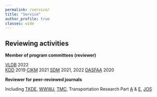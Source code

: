 ```yaml
---
permalink: /service/
title: "Service"
author_profile: true
classes: wide
---
```



## Reviewing activities
  
**Member of program committees (reviewer)**

[VLDB](https://vldb.org/) 2022     
[KDD](https://www.kdd.org/) 2019
[CIKM](http://www.cikmconference.org/) 2021
[SDM](https://www.siam.org/conferences/archives) 2021, 2022
[DASFAA](https://www.dasfaa.net/) 2020



**Reviewer for peer-reviewed journals**

Including [TKDE](https://www.computer.org/csdl/journal/tk), [WWWJ](https://www.springer.com/journal/11280), [TMC](https://www.computer.org/csdl/journal/tm), Transportation Research Part [A](https://www.journals.elsevier.com/transportation-research-part-a-policy-and-practice) & [E](https://www.journals.elsevier.com/transportation-research-part-e-logistics-and-transportation-review), [JOS](http://jos.org.cn)

